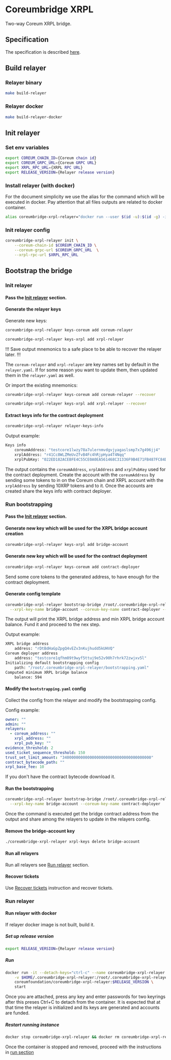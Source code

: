 # Coreumbridge XRPL

Two-way Coreum XRPL bridge.

## Specification

The specification is described [here](spec/spec.md).

## Build relayer

### Relayer binary

```bash 
make build-relayer
```

### Relayer docker

```bash 
make build-relayer-docker
```

## Init relayer

### Set env variables

```bash
export COREUM_CHAIN_ID={Coreum chain id}
export COREUM_GRPC_URL={Coreum GRPC URL}
export XRPL_RPC_URL={XRPL RPC URL}
export RELEASE_VERSION={Relayer release version}
```

### Install relayer (with docker)

For the document simplicity we use the alias for the command which will be executed in docker.
Pay attention that all files outputs are related to docker container.

```bash
alias coreumbridge-xrpl-relayer="docker run --user $(id -u):$(id -g) -it --rm -v $HOME/.coreumbridge-xrpl-relayer:/root/.coreumbridge-xrpl-relayer coreumfoundation/coreumbridge-xrpl-relayer:$RELEASE_VERSION"
```

### Init relayer config

```bash
coreumbridge-xrpl-relayer init \
    --coreum-chain-id $COREUM_CHAIN_ID \
    --coreum-grpc-url $COREUM_GRPC_URL  \
    --xrpl-rpc-url $XRPL_RPC_URL   
```

## Bootstrap the bridge

### Init relayer

#### Pass the [Init relayer](#init-relayer ) section.

#### Generate the relayer keys

Generate new keys:

```bash
coreumbridge-xrpl-relayer keys-coreum add coreum-relayer

coreumbridge-xrpl-relayer keys-xrpl add xrpl-relayer
```

!!! Save output mnemonics to a safe place to be able to recover the relayer later. !!!

The `coreum-relayer` and `xrpl-relayer` are key names set by default in the `relayer.yaml`. If for some reason you want
to update them, then updated them in the `relayer.yaml` as well.

Or import the existing mnemonics:
```bash
coreumbridge-xrpl-relayer keys-coreum add coreum-relayer --recover

coreumbridge-xrpl-relayer keys-xrpl add xrpl-relayer --recover
```

#### Extract keys info for the contract deployment

```bash
coreumbridge-xrpl-relayer relayer-keys-info
```

Output example:

```bash
Keys info
    coreumAddress: "testcore1lwzy78a7ulernmvdgvjyagaslsmp7x7g496jj4"
    xrplAddress: "r41Cc8WLZMeUvZfvB4Fc4hRjpHya4T4Nqq"
    xrplPubKey: "022ED182ACEBFE4C55CE0A0EA561468C31336F9B4E71FB487FC84D94A2826F1C10"
```

The output contains the `coreumAddress`, `xrplAddress` and `xrplPubKey` used for the contract deployment.
Create the account with the `coreumAddress` by sending some tokens to in on the Coreum chain and XRPL account with the
`xrplAddress` by sending 10XRP tokens and to it. Once the accounts are created share the keys info with contract
deployer.

### Run bootstrapping

#### Pass the [Init relayer](#init-relayer) section.

#### Generate new key which will be used for the XRPL bridge account creation

```bash
coreumbridge-xrpl-relayer keys-xrpl add bridge-account
```

#### Generate new key which will be used for the contract deployment

```bash
coreumbridge-xrpl-relayer keys-coreum add contract-deployer
```

Send some core tokens to the generated address, to have enough for the contract deployment.

#### Generate config template

```bash
coreumbridge-xrpl-relayer bootstrap-bridge /root/.coreumbridge-xrpl-relayer/bootstrapping.yaml \
  --xrpl-key-name bridge-account --coreum-key-name contract-deployer --init-only --relayers-count 32
```

The output will print the XRPL bridge address and min XRPL bridge account balance. Fund it and proceed to the nex step.

Output example:

```bash
XRPL bridge address
    address: "rDtBdHaGpZpgQ4vEZv3nKujhudd5kUHVQ"
Coreum deployer address
    address: "testcore1qfhm09t9wyf5ttuj9e52v90h7rhrk72zwjxv5l"
Initializing default bootstrapping config
    path: "/root/.coreumbridge-xrpl-relayer/bootstrapping.yaml"
Computed minimum XRPL bridge balance
    balance: 594
```

#### Modify the `bootstrapping.yaml` config

Collect the config from the relayer and modify the bootstrapping config.

Config example:

```yaml
owner: ""
admin: ""
relayers:
  - coreum_address: ""
    xrpl_address: ""
    xrpl_pub_key: ""
evidence_threshold: 2
used_ticket_sequence_threshold: 150
trust_set_limit_amount: "340000000000000000000000000000000000000"
contract_bytecode_path: ""
xrpl_base_fee: 10
```

If you don't have the contract bytecode download it.

#### Run the bootstrapping

```bash
coreumbridge-xrpl-relayer bootstrap-bridge /root/.coreumbridge-xrpl-relayer/bootstrapping.yaml \
  --xrpl-key-name bridge-account --coreum-key-name contract-deployer
```

Once the command is executed get the bridge contract address from the output and share among the relayers to update in
the relayers config.

#### Remove the bridge-account key

```bash
./coreumbridge-xrpl-relayer xrpl-keys delete bridge-account 
```

#### Run all relayers

Run all relayers see [Run relayer](#run-relayer) section.

#### Recover tickets

Use [Recover tickets](#recover-tickets) instruction and recover tickets.

### Run relayer

#### Run relayer with docker

If relayer docker image is not built, build it.

##### Set up release version

```bash
export RELEASE_VERSION={Relayer release version}
```

##### Run

```bash
docker run -it --detach-keys="ctrl-c" --name coreumbridge-xrpl-relayer \
    -v $HOME/.coreumbridge-xrpl-relayer:/root/.coreumbridge-xrpl-relayer \
    coreumfoundation/coreumbridge-xrpl-relayer:$RELEASE_VERSION \
    start
```

Once you are attached, press any key and enter passwords for two keyrings after this preses Ctrl+C to detach from the container.
It is expected that at that time the relayer is initialized and its keys are generated and accounts are funded.

##### Restart running instance

```bash
docker stop coreumbridge-xrpl-relayer && docker rm coreumbridge-xrpl-relayer
```

Once the container is stopped and removed, proceed with the instructions in [run section](#run)